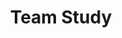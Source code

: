 ---
layout: project
title: Team Study
theme: '#00BBFF'
description: The next shift in education.
logo: assets/tslogo.png
---